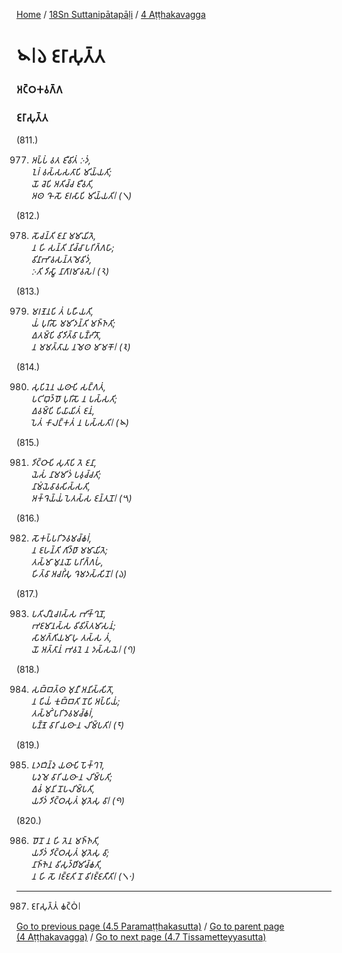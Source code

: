 
[Home](/) / [18Sn Suttanipātapāḷi](/tipitaka/18Sn.md) / [4 Aṭṭhakavagga](/tipitaka/18Sn/4.md)

# 𑁪𑁇𑁬 𑀚𑀭𑀸𑀲𑀼𑀢𑁆𑀢

### 𑀅𑀝𑁆𑀞𑀓𑀯𑀕𑁆𑀕

### 𑀚𑀭𑀸𑀲𑀼𑀢𑁆𑀢

(811.)

977. _𑀅𑀧𑁆𑀧𑀁 𑀯𑀢 𑀚𑀻𑀯𑀺𑀢𑀁 𑀇𑀤𑀁,_  
_𑀑𑀭𑀁 𑀯𑀲𑁆𑀲𑀲𑀢𑀸𑀧𑀺 𑀫𑀺𑀬𑁆𑀬𑀢𑀺;_  
_𑀬𑁄 𑀘𑁂𑀧𑀺 𑀅𑀢𑀺𑀘𑁆𑀘 𑀚𑀻𑀯𑀢𑀺,_  
_𑀅𑀣 𑀔𑁄 𑀲𑁄 𑀚𑀭𑀲𑀸𑀧𑀺 𑀫𑀺𑀬𑁆𑀬𑀢𑀺𑁇 (𑁧)_  


(812.)

978. _𑀲𑁄𑀘𑀦𑁆𑀢𑀺 𑀚𑀦𑀸 𑀫𑀫𑀸𑀬𑀺𑀢𑁂,_  
_𑀦 𑀳𑀺 𑀲𑀦𑁆𑀢𑀺 𑀦𑀺𑀘𑁆𑀘𑀸 𑀧𑀭𑀺𑀕𑁆𑀕𑀳𑀸;_  
_𑀯𑀺𑀦𑀸𑀪𑀸𑀯𑀲𑀦𑁆𑀢𑀫𑁂𑀯𑀺𑀤𑀁,_  
_𑀇𑀢𑀺 𑀤𑀺𑀲𑁆𑀯𑀸 𑀦𑀸𑀕𑀸𑀭𑀫𑀸𑀯𑀲𑁂𑁇 (𑁨)_  


(813.)

979. _𑀫𑀭𑀡𑁂𑀦𑀧𑀺 𑀢𑀁 𑀧𑀳𑀻𑀬𑀢𑀺,_  
_𑀬𑀁 𑀧𑀼𑀭𑀺𑀲𑁄 𑀫𑀫𑀺𑀤𑀦𑁆𑀢𑀺 𑀫𑀜𑁆𑀜𑀢𑀺;_  
_𑀏𑀢𑀫𑁆𑀧𑀺 𑀯𑀺𑀤𑀺𑀢𑁆𑀯𑀸 𑀧𑀡𑁆𑀟𑀺𑀢𑁄,_  
_𑀦 𑀫𑀫𑀢𑁆𑀢𑀸𑀬 𑀦𑀫𑁂𑀣 𑀫𑀸𑀫𑀓𑁄𑁇 (𑁩)_  


(814.)

980. _𑀲𑀼𑀧𑀺𑀦𑁂𑀦 𑀬𑀣𑀸𑀧𑀺 𑀲𑀗𑁆𑀕𑀢𑀁,_  
_𑀧𑀝𑀺𑀩𑀼𑀤𑁆𑀥𑁄 𑀧𑀼𑀭𑀺𑀲𑁄 𑀦 𑀧𑀲𑁆𑀲𑀢𑀺;_  
_𑀏𑀯𑀫𑁆𑀧𑀺 𑀧𑀺𑀬𑀸𑀬𑀺𑀢𑀁 𑀚𑀦𑀁,_  
_𑀧𑁂𑀢𑀁 𑀓𑀸𑀮𑀗𑁆𑀓𑀢𑀁 𑀦 𑀧𑀲𑁆𑀲𑀢𑀺𑁇 (𑁪)_  


(815.)

981. _𑀤𑀺𑀝𑁆𑀞𑀸𑀧𑀺 𑀲𑀼𑀢𑀸𑀧𑀺 𑀢𑁂 𑀚𑀦𑀸,_  
_𑀬𑁂𑀲𑀁 𑀦𑀸𑀫𑀫𑀺𑀤𑀁 𑀧𑀯𑀼𑀘𑁆𑀘𑀢𑀺;_  
_𑀦𑀸𑀫𑀁𑀬𑁂𑀯𑀸𑀯𑀲𑀺𑀲𑁆𑀲𑀢𑀺,_  
_𑀅𑀓𑁆𑀔𑁂𑀬𑁆𑀬𑀁 𑀧𑁂𑀢𑀲𑁆𑀲 𑀚𑀦𑁆𑀢𑀼𑀦𑁄𑁇 (𑁫)_  


(816.)

982. _𑀲𑁄𑀓𑀧𑁆𑀧𑀭𑀺𑀤𑁂𑀯𑀫𑀘𑁆𑀙𑀭𑀁,_  
_𑀦 𑀚𑀳𑀦𑁆𑀢𑀺 𑀕𑀺𑀤𑁆𑀥𑀸 𑀫𑀫𑀸𑀬𑀺𑀢𑁂;_  
_𑀢𑀲𑁆𑀫𑀸 𑀫𑀼𑀦𑀬𑁄 𑀧𑀭𑀺𑀕𑁆𑀕𑀳𑀁,_  
_𑀳𑀺𑀢𑁆𑀯𑀸 𑀅𑀘𑀭𑀺𑀁𑀲𑀼 𑀔𑁂𑀫𑀤𑀲𑁆𑀲𑀺𑀦𑁄𑁇 (𑁬)_  


(817.)

983. _𑀧𑀢𑀺𑀮𑀻𑀦𑀘𑀭𑀲𑁆𑀲 𑀪𑀺𑀓𑁆𑀔𑀼𑀦𑁄,_  
_𑀪𑀚𑀫𑀸𑀦𑀲𑁆𑀲 𑀯𑀺𑀯𑀺𑀢𑁆𑀢𑀫𑀸𑀲𑀦𑀁;_  
_𑀲𑀸𑀫𑀕𑁆𑀕𑀺𑀬𑀫𑀸𑀳𑀼 𑀢𑀲𑁆𑀲 𑀢𑀁,_  
_𑀬𑁄 𑀅𑀢𑁆𑀢𑀸𑀦𑀁 𑀪𑀯𑀦𑁂 𑀦 𑀤𑀲𑁆𑀲𑀬𑁂𑁇 (𑁭)_  


(818.)

984. _𑀲𑀩𑁆𑀩𑀢𑁆𑀣 𑀫𑀼𑀦𑀻 𑀅𑀦𑀺𑀲𑁆𑀲𑀺𑀢𑁄,_  
_𑀦 𑀧𑀺𑀬𑀁 𑀓𑀼𑀩𑁆𑀩𑀢𑀺 𑀦𑁄𑀧𑀺 𑀅𑀧𑁆𑀧𑀺𑀬𑀁;_  
_𑀢𑀲𑁆𑀫𑀺𑀁 𑀧𑀭𑀺𑀤𑁂𑀯𑀫𑀘𑁆𑀙𑀭𑀁,_  
_𑀧𑀡𑁆𑀡𑁂 𑀯𑀸𑀭𑀺 𑀬𑀣𑀸 𑀦 𑀮𑀺𑀫𑁆𑀧𑀢𑀺𑁇 (𑁮)_  


(819.)

985. _𑀉𑀤𑀩𑀺𑀦𑁆𑀤𑀼 𑀬𑀣𑀸𑀧𑀺 𑀧𑁄𑀓𑁆𑀔𑀭𑁂,_  
_𑀧𑀤𑀼𑀫𑁂 𑀯𑀸𑀭𑀺 𑀬𑀣𑀸 𑀦 𑀮𑀺𑀫𑁆𑀧𑀢𑀺;_  
_𑀏𑀯𑀁 𑀫𑀼𑀦𑀺 𑀦𑁄𑀧𑀮𑀺𑀫𑁆𑀧𑀢𑀺,_  
_𑀬𑀤𑀺𑀤𑀁 𑀤𑀺𑀝𑁆𑀞𑀲𑀼𑀢𑀁 𑀫𑀼𑀢𑁂𑀲𑀼 𑀯𑀸𑁇 (𑁯)_  


(820.)

986. _𑀥𑁄𑀦𑁄 𑀦 𑀳𑀺 𑀢𑁂𑀦 𑀫𑀜𑁆𑀜𑀢𑀺,_  
_𑀬𑀤𑀺𑀤𑀁 𑀤𑀺𑀝𑁆𑀞𑀲𑀼𑀢𑀁 𑀫𑀼𑀢𑁂𑀲𑀼 𑀯𑀸;_  
_𑀦𑀸𑀜𑁆𑀜𑁂𑀦 𑀯𑀺𑀲𑀼𑀤𑁆𑀥𑀺𑀫𑀺𑀘𑁆𑀙𑀢𑀺,_  
_𑀦 𑀳𑀺 𑀲𑁄 𑀭𑀚𑁆𑀚𑀢𑀺 𑀦𑁄 𑀯𑀺𑀭𑀚𑁆𑀚𑀢𑀻𑀢𑀺𑁇 (𑁧𑁦)_  


---

987. 𑀚𑀭𑀸𑀲𑀼𑀢𑁆𑀢𑀁 𑀙𑀝𑁆𑀞𑀁𑁇



[Go to previous page (4.5 Paramaṭṭhakasutta)](/tipitaka/18Sn/4/4.5.md) / [Go to parent page (4 Aṭṭhakavagga)](/tipitaka/18Sn/4.md) / [Go to next page (4.7 Tissametteyyasutta)](/tipitaka/18Sn/4/4.7.md)


